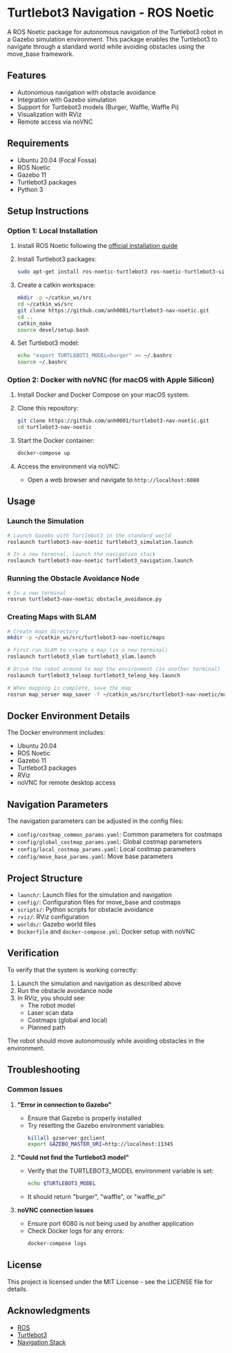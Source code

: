 # Turtlebot3 Navigation - ROS Noetic

A ROS Noetic package for autonomous navigation of the Turtlebot3 robot in a Gazebo simulation environment. This package enables the Turtlebot3 to navigate through a standard world while avoiding obstacles using the move_base framework.

## Features

- Autonomous navigation with obstacle avoidance
- Integration with Gazebo simulation
- Support for Turtlebot3 models (Burger, Waffle, Waffle Pi)
- Visualization with RViz
- Remote access via noVNC

## Requirements

- Ubuntu 20.04 (Focal Fossa)
- ROS Noetic
- Gazebo 11
- Turtlebot3 packages
- Python 3

## Setup Instructions

### Option 1: Local Installation

1. Install ROS Noetic following the [official installation guide](http://wiki.ros.org/noetic/Installation/Ubuntu)

2. Install Turtlebot3 packages:
   ```bash
   sudo apt-get install ros-noetic-turtlebot3 ros-noetic-turtlebot3-simulations ros-noetic-navigation
   ```

3. Create a catkin workspace:
   ```bash
   mkdir -p ~/catkin_ws/src
   cd ~/catkin_ws/src
   git clone https://github.com/anh0001/turtlebot3-nav-noetic.git
   cd ..
   catkin_make
   source devel/setup.bash
   ```

4. Set Turtlebot3 model:
   ```bash
   echo "export TURTLEBOT3_MODEL=burger" >> ~/.bashrc
   source ~/.bashrc
   ```

### Option 2: Docker with noVNC (for macOS with Apple Silicon)

1. Install Docker and Docker Compose on your macOS system.

2. Clone this repository:
   ```bash
   git clone https://github.com/anh0001/turtlebot3-nav-noetic.git
   cd turtlebot3-nav-noetic
   ```

3. Start the Docker container:
   ```bash
   docker-compose up
   ```

4. Access the environment via noVNC:
   - Open a web browser and navigate to `http://localhost:6080`

## Usage

### Launch the Simulation

```bash
# Launch Gazebo with Turtlebot3 in the standard world
roslaunch turtlebot3-nav-noetic turtlebot3_simulation.launch

# In a new terminal, launch the navigation stack
roslaunch turtlebot3-nav-noetic turtlebot3_navigation.launch
```

### Running the Obstacle Avoidance Node

```bash
# In a new terminal
rosrun turtlebot3-nav-noetic obstacle_avoidance.py
```

### Creating Maps with SLAM

```bash
# Create maps directory
mkdir -p ~/catkin_ws/src/turtlebot3-nav-noetic/maps

# First run SLAM to create a map (in a new terminal)
roslaunch turtlebot3_slam turtlebot3_slam.launch

# Drive the robot around to map the environment (in another terminal)
roslaunch turtlebot3_teleop turtlebot3_teleop_key.launch

# When mapping is complete, save the map
rosrun map_server map_saver -f ~/catkin_ws/src/turtlebot3-nav-noetic/maps/map
```

## Docker Environment Details

The Docker environment includes:
- Ubuntu 20.04
- ROS Noetic
- Gazebo 11
- Turtlebot3 packages
- RViz
- noVNC for remote desktop access

## Navigation Parameters

The navigation parameters can be adjusted in the config files:
- `config/costmap_common_params.yaml`: Common parameters for costmaps
- `config/global_costmap_params.yaml`: Global costmap parameters
- `config/local_costmap_params.yaml`: Local costmap parameters
- `config/move_base_params.yaml`: Move base parameters

## Project Structure

- `launch/`: Launch files for the simulation and navigation
- `config/`: Configuration files for move_base and costmaps
- `scripts/`: Python scripts for obstacle avoidance
- `rviz/`: RViz configuration
- `worlds/`: Gazebo world files
- `Dockerfile` and `docker-compose.yml`: Docker setup with noVNC

## Verification

To verify that the system is working correctly:

1. Launch the simulation and navigation as described above
2. Run the obstacle avoidance node
3. In RViz, you should see:
   - The robot model
   - Laser scan data
   - Costmaps (global and local)
   - Planned path

The robot should move autonomously while avoiding obstacles in the environment.

## Troubleshooting

### Common Issues

1. **"Error in connection to Gazebo"**
   - Ensure that Gazebo is properly installed
   - Try resetting the Gazebo environment variables:
     ```bash
     killall gzserver gzclient
     export GAZEBO_MASTER_URI=http://localhost:11345
     ```

2. **"Could not find the Turtlebot3 model"**
   - Verify that the TURTLEBOT3_MODEL environment variable is set:
     ```bash
     echo $TURTLEBOT3_MODEL
     ```
   - It should return "burger", "waffle", or "waffle_pi"

3. **noVNC connection issues**
   - Ensure port 6080 is not being used by another application
   - Check Docker logs for any errors:
     ```bash
     docker-compose logs
     ```

## License

This project is licensed under the MIT License - see the LICENSE file for details.

## Acknowledgments

- [ROS](https://www.ros.org/)
- [Turtlebot3](https://emanual.robotis.com/docs/en/platform/turtlebot3/overview/)
- [Navigation Stack](https://wiki.ros.org/navigation)